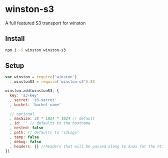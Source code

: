winston-s3
===============

A full featured S3 transport for winston

## Install

```bash
npm i -S winston winston-s3
```

## Setup

```js
var winston = require('winston')
  , winstonS3 = require('winston-s3').S3

winston.add(winstonS3, {
  key: 's3-key'
  , secret: 's3-secret'
  , bucket: 'bucket-name'
  
  // optional
  , maxSize: 20 * 1024 * 1024 // default
  , id: '' // defaults to the hostname
  , nested: false
  , path: // defaults to 's3Logs'
  , temp: false
  , debug: false
  , headers: {} //headers that will be passed along to knox for the http requests
})

```
